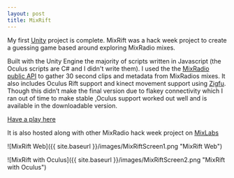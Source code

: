 ```yaml
---
layout: post
title: MixRift
---
```


My first [Unity](http://unity3d.com/) project is complete. MixRift was a hack week project to create a guessing game based around  exploring MixRadio mixes.

Built with the Unity Engine the majority of scripts written in Javascript (the Oculus scripts are C# and I didn't write them). 
I used the the [MixRadio public API](http://dev.mixrad.io/doc/rest/) to gather 30 second clips and metadata from MixRadios mixes. It also includes Oculus Rift support and kinect movement support using [Zigfu](http://zigfu.com/). Though this didn’t make the final version due to flakey connectivity which I ran out of time to make stable ,Oculus support worked out well and is available in the downloadable version.

[Have a play here](http://almerc.github.io/MixRift/)

It is also hosted along with other MixRadio hack week project on [MixLabs](http://labs.mixrad.io/hacks/mixrift) 

![MixRift Web]({{ site.baseurl }}/images/MixRiftScreen1.png "MixRift Web")

![MixRift with Oculus]({{ site.baseurl }}/images/MixRiftScreen2.png "MixRift with Oculus")



 



